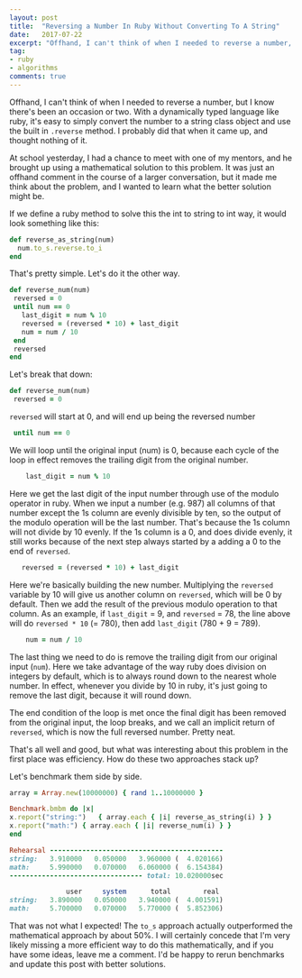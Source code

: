 ```yaml
---
layout: post
title:  "Reversing a Number In Ruby Without Converting To A String"
date:   2017-07-22
excerpt: "Offhand, I can't think of when I needed to reverse a number, but I know there's been an occasion or two..."
tag:  
- ruby
- algorithms
comments: true
---
```


Offhand, I can't think of when I needed to reverse a number, but I know there's been an occasion or two. With a dynamically typed language like ruby, it's easy to simply convert the number to a string class object and use the built in `.reverse` method. I probably did that when it came up, and thought nothing of it.

At school yesterday, I had a chance to meet with one of my mentors, and he brought up using a mathematical solution to this problem. It was just an offhand comment in the course of a larger conversation, but it made me think about the problem, and I wanted to learn what the better solution might be.

If we define a ruby method to solve this the int to string to int way, it would look something like this:

```ruby
def reverse_as_string(num)
  num.to_s.reverse.to_i
end
```
That's pretty simple. Let's do it the other way.

```ruby
def reverse_num(num)
 reversed = 0
 until num == 0
   last_digit = num % 10
   reversed = (reversed * 10) + last_digit
   num = num / 10
 end
 reversed
end
```

Let's break that down:

```ruby
def reverse_num(num)
 reversed = 0
 ```
`reversed` will start at 0, and will end up being the reversed number

 ```ruby
  until num == 0
```
We will loop until the original input (num) is 0, because each cycle of the loop in effect removes the trailing digit from the original number.

```ruby
    last_digit = num % 10
```
Here we get the last digit of the input number through use of the modulo operator in ruby. When we input a number (e.g. 987) all columns of that number except the 1s column are evenly divisible by ten, so the output of the modulo operation will be the last number. That's because the 1s column will not divide by 10 evenly. If the 1s column is a 0, and does divide evenly, it still works because of the next step always started by a adding a 0 to the end of `reversed`.

```ruby
   reversed = (reversed * 10) + last_digit
```
Here we're basically building the new number. Multiplying the `reversed` variable by 10 will give us another column on `reversed`, which will be 0 by default. Then we add the result of the previous modulo operation to that column. As an example, if `last_digit` = 9, and `reversed` = 78, the line above will do `reversed * 10` (= 780), then add `last_digit` (780 + 9 = 789).

```ruby
    num = num / 10
```
The last thing we need to do is remove the trailing digit from our original input (`num`). Here we take advantage of the way ruby does division on integers by default, which is to always round down to the nearest whole number. In effect, whenever you divide by 10 in ruby, it's just going to remove the last digit, because it will round down.

The end condition of the loop is met once the final digit has been removed from the original input, the loop breaks, and we call an implicit return of `reversed`, which is now the full reversed number. Pretty neat.

That's all well and good, but what was interesting about this problem in the first place was efficiency. How do these two approaches stack up?

Let's benchmark them side by side.

```ruby
array = Array.new(10000000) { rand 1..10000000 }

Benchmark.bmbm do |x|
x.report("string:")   { array.each { |i| reverse_as_string(i) } }
x.report("math:") { array.each { |i| reverse_num(i) } }
end
```

```ruby
Rehearsal -------------------------------------------
string:   3.910000   0.050000   3.960000 (  4.020166)
math:     5.990000   0.070000   6.060000 (  6.154384)
--------------------------------- total: 10.020000sec

              user     system      total        real
string:   3.890000   0.050000   3.940000 (  4.001591)
math:     5.700000   0.070000   5.770000 (  5.852306)
```

That was not what I expected! The `to_s` approach actually outperformed the mathematical approach by about 50%. I will certainly concede that I'm very likely missing a more efficient way to do this mathematically, and if you have some ideas, leave me a comment. I'd be happy to rerun benchmarks and update this post with better solutions.
